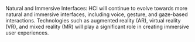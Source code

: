 Natural and Immersive Interfaces: HCI will continue to evolve towards more natural and immersive interfaces, including voice, gesture, and gaze-based interactions. Technologies such as augmented reality (AR), virtual reality (VR), and mixed reality (MR) will play a significant role in creating immersive user experiences.